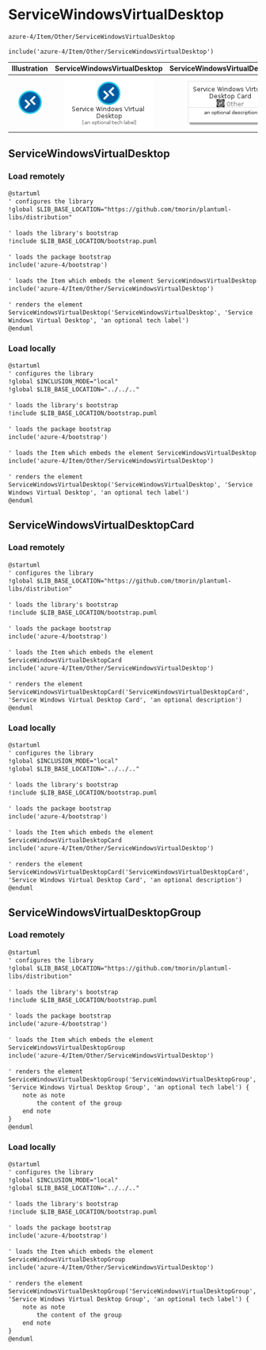 # ServiceWindowsVirtualDesktop


```text
azure-4/Item/Other/ServiceWindowsVirtualDesktop
```

```text
include('azure-4/Item/Other/ServiceWindowsVirtualDesktop')
```



| Illustration | ServiceWindowsVirtualDesktop | ServiceWindowsVirtualDesktopCard | ServiceWindowsVirtualDesktopGroup |
| :---: | :---: | :---: | :---: |
| ![illustration for Illustration](../../../azure-4/Item/Other/ServiceWindowsVirtualDesktop.png) | ![illustration for ServiceWindowsVirtualDesktop](../../../azure-4/Item/Other/ServiceWindowsVirtualDesktop.Local.png) | ![illustration for ServiceWindowsVirtualDesktopCard](../../../azure-4/Item/Other/ServiceWindowsVirtualDesktopCard.Local.png) | ![illustration for ServiceWindowsVirtualDesktopGroup](../../../azure-4/Item/Other/ServiceWindowsVirtualDesktopGroup.Local.png) |




## ServiceWindowsVirtualDesktop

### Load remotely
```plantuml
@startuml
' configures the library
!global $LIB_BASE_LOCATION="https://github.com/tmorin/plantuml-libs/distribution"

' loads the library's bootstrap
!include $LIB_BASE_LOCATION/bootstrap.puml

' loads the package bootstrap
include('azure-4/bootstrap')

' loads the Item which embeds the element ServiceWindowsVirtualDesktop
include('azure-4/Item/Other/ServiceWindowsVirtualDesktop')

' renders the element
ServiceWindowsVirtualDesktop('ServiceWindowsVirtualDesktop', 'Service Windows Virtual Desktop', 'an optional tech label')
@enduml
```

### Load locally
```plantuml
@startuml
' configures the library
!global $INCLUSION_MODE="local"
!global $LIB_BASE_LOCATION="../../.."

' loads the library's bootstrap
!include $LIB_BASE_LOCATION/bootstrap.puml

' loads the package bootstrap
include('azure-4/bootstrap')

' loads the Item which embeds the element ServiceWindowsVirtualDesktop
include('azure-4/Item/Other/ServiceWindowsVirtualDesktop')

' renders the element
ServiceWindowsVirtualDesktop('ServiceWindowsVirtualDesktop', 'Service Windows Virtual Desktop', 'an optional tech label')
@enduml
```

## ServiceWindowsVirtualDesktopCard

### Load remotely
```plantuml
@startuml
' configures the library
!global $LIB_BASE_LOCATION="https://github.com/tmorin/plantuml-libs/distribution"

' loads the library's bootstrap
!include $LIB_BASE_LOCATION/bootstrap.puml

' loads the package bootstrap
include('azure-4/bootstrap')

' loads the Item which embeds the element ServiceWindowsVirtualDesktopCard
include('azure-4/Item/Other/ServiceWindowsVirtualDesktop')

' renders the element
ServiceWindowsVirtualDesktopCard('ServiceWindowsVirtualDesktopCard', 'Service Windows Virtual Desktop Card', 'an optional description')
@enduml
```

### Load locally
```plantuml
@startuml
' configures the library
!global $INCLUSION_MODE="local"
!global $LIB_BASE_LOCATION="../../.."

' loads the library's bootstrap
!include $LIB_BASE_LOCATION/bootstrap.puml

' loads the package bootstrap
include('azure-4/bootstrap')

' loads the Item which embeds the element ServiceWindowsVirtualDesktopCard
include('azure-4/Item/Other/ServiceWindowsVirtualDesktop')

' renders the element
ServiceWindowsVirtualDesktopCard('ServiceWindowsVirtualDesktopCard', 'Service Windows Virtual Desktop Card', 'an optional description')
@enduml
```

## ServiceWindowsVirtualDesktopGroup

### Load remotely
```plantuml
@startuml
' configures the library
!global $LIB_BASE_LOCATION="https://github.com/tmorin/plantuml-libs/distribution"

' loads the library's bootstrap
!include $LIB_BASE_LOCATION/bootstrap.puml

' loads the package bootstrap
include('azure-4/bootstrap')

' loads the Item which embeds the element ServiceWindowsVirtualDesktopGroup
include('azure-4/Item/Other/ServiceWindowsVirtualDesktop')

' renders the element
ServiceWindowsVirtualDesktopGroup('ServiceWindowsVirtualDesktopGroup', 'Service Windows Virtual Desktop Group', 'an optional tech label') {
    note as note
        the content of the group
    end note
}
@enduml
```

### Load locally
```plantuml
@startuml
' configures the library
!global $INCLUSION_MODE="local"
!global $LIB_BASE_LOCATION="../../.."

' loads the library's bootstrap
!include $LIB_BASE_LOCATION/bootstrap.puml

' loads the package bootstrap
include('azure-4/bootstrap')

' loads the Item which embeds the element ServiceWindowsVirtualDesktopGroup
include('azure-4/Item/Other/ServiceWindowsVirtualDesktop')

' renders the element
ServiceWindowsVirtualDesktopGroup('ServiceWindowsVirtualDesktopGroup', 'Service Windows Virtual Desktop Group', 'an optional tech label') {
    note as note
        the content of the group
    end note
}
@enduml
```

